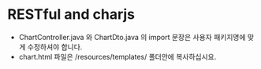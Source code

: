 # RESTful and charjs
- ChartController.java 와 ChartDto.java 의 import 문장은 사용자 패키지명에 맞게 수정하셔야 합니다.
- chart.html 파일은 /resources/templates/ 폴더안에 복사하십시요.


